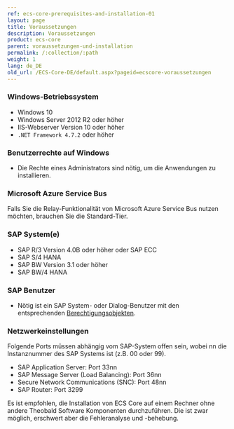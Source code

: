 ```yaml
---
ref: ecs-core-prerequisites-and-installation-01
layout: page
title: Voraussetzungen
description: Voraussetzungen
product: ecs-core
parent: voraussetzungen-und-installation
permalink: /:collection/:path
weight: 1
lang: de_DE
old_url: /ECS-Core-DE/default.aspx?pageid=ecscore-voraussetzungen
---
```


### Windows-Betriebssystem 

- Windows 10
- Windows Server 2012 R2 oder höher
- IIS-Webserver Version 10 oder höher
- `.NET Framework 4.7.2` oder höher

### Benutzerrechte auf Windows 

- Die Rechte eines Administrators sind nötig, um die Anwendungen zu installieren.

### Microsoft Azure Service Bus

Falls Sie die Relay-Funktionalität von Microsoft Azure Service Bus nutzen möchten, brauchen Sie die Standard-Tier.

### SAP System(e)

- SAP R/3 Version 4.0B oder höher oder SAP ECC
- SAP S/4 HANA
- SAP BW Version 3.1 oder höher
- SAP BW/4 HANA

### SAP Benutzer

- Nötig ist ein SAP System- oder Dialog-Benutzer mit den entsprechenden [Berechtigungsobjekten](https://kb.theobald-software.com/sap/authority-objects-sap-user-rights).

### Netzwerkeinstellungen

Folgende Ports müssen abhängig vom SAP-System offen sein, wobei nn die Instanznummer des SAP Systems ist (z.B. 00 oder 99).

- SAP Application Server: Port 33nn
- SAP Message Server (Load Balancing): Port 36nn
- Secure Network Communications (SNC): Port 48nn
- SAP Router: Port 3299

Es ist empfohlen, die Installation von ECS Core auf einem Rechner ohne andere Theobald Software Komponenten durchzuführen. 
Die ist zwar möglich, erschwert aber die Fehleranalyse und -behebung.
